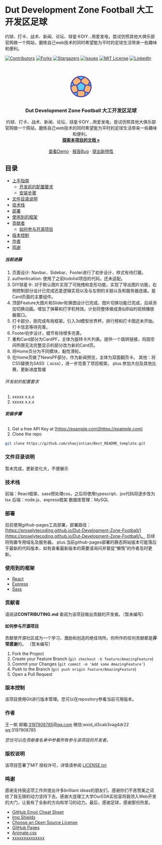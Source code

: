 

# Dut Development Zone Football 大工开发区足球

约球、打卡、战术、新闻、论坛、球星卡DIY...用爱发电，尝试仿照其他大俱乐部官网做一个网站，磨练自己web技术的同时希望能为平时的足球生活带来一些趣味和便利。

<!-- PROJECT SHIELDS -->

[![Contributors][contributors-shield]][contributors-url]
[![Forks][forks-shield]][forks-url]
[![Stargazers][stars-shield]][stars-url]
[![Issues][issues-shield]][issues-url]
[![MIT License][license-shield]][license-url]
[![LinkedIn][linkedin-shield]][linkedin-url]

<!-- PROJECT LOGO -->
<br />

<p align="center">
  <a href="https://github.com/ProselyteCoding/Dut-Development-Zone-Football/">
    <img src="readmeAssets/images/logo.png" alt="Logo" width="80" height="80">
  </a>

  <h3 align="center">Dut Development Zone Football 大工开发区足球</h3>
  <p align="center">
    约球、打卡、战术、新闻、论坛、球星卡DIY...用爱发电，尝试仿照其他大俱乐部官网做一个网站，磨练自己web技术的同时希望能为平时的足球生活带来一些趣味和便利。
    <br />
    <a href="https://github.com/ProselyteCoding/Dut-Development-Zone-Football"><strong>探索本项目的文档 »</strong></a>
    <br />
    <br />
    <a href="https://github.com/ProselyteCoding/Dut-Development-Zone-Football">查看Demo</a>
    ·
    <a href="https://github.com/ProselyteCoding/Dut-Development-Zone-Football/issues">报告Bug</a>
    ·
    <a href="https://github.com/ProselyteCoding/Dut-Development-Zone-Football/issues">提出新特性</a>
  </p>

</p>

 
## 目录

- [上手指南](#上手指南)
  - [开发前的配置要求](#开发前的配置要求)
  - [安装步骤](#安装步骤)
- [文件目录说明](#文件目录说明)
- [技术栈](#技术栈)
- [部署](#部署)
- [使用到的框架](#使用到的框架)
- [贡献者](#贡献者)
  - [如何参与开源项目](#如何参与开源项目)
- [版本控制](#版本控制)
- [作者](#作者)
- [鸣谢](#鸣谢)

##### 当前进展
1. 页面设计: Navbar、Sidebar、Footer进行了初步设计，样式有待打磨。
2. authentication: 使用了之前todolist项目的代码，还未适配。
3. DIY球星卡: 对于默认图片实现了可拖拽和变形功能，实现了导出图片功能，右侧控制部分设计已完成还差逻辑实现以及与左侧的关联以及和服务器连接。是Card页面的主要组件。
4. 顶部Feature大图片和Slider轮换图设计已完成，图片切换功能已完成，后续添加切换动画。增加了弹幕和打字机特效。计划将整体做成类似B站的视频播放器窗口。
5. 打卡部分，刚完成布局框架。引入3d模型世界杯。排行榜和打卡图还未开始。打卡信息等待完善。
6. Footer初步设计，细节有待增多完善。
7. 重构Card部分为CardPF，主体为旋转卡片列表。提供一个跳转链接，将因空间所限无法完整显示的部分改为新的Card页。
8. 将Home页分为不同模块，黏性滑轮。
9. 在Home页做了NewsPF部分，作为新闻预览，主体为双面翻页卡。
其他：将CSS替换为SASS（.scss），进一步完善了项目框架。
plus.参加大创及其他比赛，更新进度暂缓

###### 开发前的配置要求

1. xxxxx x.x.x
2. xxxxx x.x.x

###### **安装步骤**

1. Get a free API Key at [https://example.com](https://example.com)
2. Clone the repo

```sh
git clone https://github.com/shaojintian/Best_README_template.git
```

### 文件目录说明

暂未完成，更新变化大，不便展示

### 技术栈

前端：React框架、sass预处理css，之后将使用typescript、jsx代码将逐步改为tsx 
后端：node.js、express框架
数据库管理：MySQL

### 部署

目前使用github-pages工具部署，部署路径：[https://proselytecoding.github.io/Dut-Development-Zone-Football/](https://proselytecoding.github.io/Dut-Development-Zone-Football/)。
后续将购置专用域名及服务器。
plus.当前github-pages部署的静态网站版本可能落后于最新的代码版本，如有查看最新版本的需要请询问并督促“懒惰”的作者及时更新。

### 使用到的框架

- [React](https://react.com)
- [Express](https://express.com)
- [Sass](https://sass.com)

### 贡献者

请阅读**CONTRIBUTING.md** 查阅为该项目做出贡献的开发者。（暂未编写）

#### 如何参与开源项目

贡献使开源社区成为一个学习、激励和创造的绝佳场所。你所作的任何贡献都是**非常感谢**的。
（暂未编写）

1. Fork the Project
2. Create your Feature Branch (`git checkout -b feature/AmazingFeature`)
3. Commit your Changes (`git commit -m 'Add some AmazingFeature'`)
4. Push to the Branch (`git push origin feature/AmazingFeature`)
5. Open a Pull Request



### 版本控制

该项目使用Git进行版本管理。您可以在repository参看当前可用版本。

### 作者

王一帆
邮箱:3197908785@qq.com
微信:wxid_d3cab3vag4dr22
qq:3197908785   

 *您也可以在贡献者名单中参看所有参与该项目的开发者。*

### 版权说明

该项目签署了MIT 授权许可，详情请参阅 [LICENSE.txt](https://github.com/ProselyteCoding/Dut-Development-Zone-Football/blob/master/LICENSE.txt)

### 鸣谢

感谢支持我这项工作并提出许多brilliant ideas的朋友们，感谢你们不吝赞美之词给了我无限的动力坚持下去。感谢大连理工大学OurEDA实验室将我领入Web开发的大门，让我有了全新的方向和学习的动力。最后，感谢足球，感谢那份热爱。


- [GitHub Emoji Cheat Sheet](https://www.webpagefx.com/tools/emoji-cheat-sheet)
- [Img Shields](https://shields.io)
- [Choose an Open Source License](https://choosealicense.com)
- [GitHub Pages](https://pages.github.com)
- [Animate.css](https://daneden.github.io/animate.css)
- [xxxxxxxxxxxxxx](https://connoratherton.com/loaders)

<!-- links -->
[your-project-path]:ProselyteCoding/Dut-Development-Zone-Football
[contributors-shield]: https://img.shields.io/github/contributors/ProselyteCoding/Dut-Development-Zone-Football.svg?style=flat-square
[contributors-url]: https://github.com/ProselyteCoding/Dut-Development-Zone-Football/graphs/contributors
[forks-shield]: https://img.shields.io/github/forks/ProselyteCoding/Dut-Development-Zone-Football.svg?style=flat-square
[forks-url]: https://github.com/ProselyteCoding/Dut-Development-Zone-Football/network/members
[stars-shield]: https://img.shields.io/github/stars/ProselyteCoding/Dut-Development-Zone-Football.svg?style=flat-square
[stars-url]: https://github.com/ProselyteCoding/Dut-Development-Zone-Football/stargazers
[issues-shield]: https://img.shields.io/github/issues/ProselyteCoding/Dut-Development-Zone-Football.svg?style=flat-square
[issues-url]: https://img.shields.io/github/issues/ProselyteCoding/Dut-Development-Zone-Football.svg
[license-shield]: https://img.shields.io/github/license/ProselyteCoding/Dut-Development-Zone-Football.svg?style=flat-square
[license-url]: https://github.com/ProselyteCoding/Dut-Development-Zone-Football/blob/master/LICENSE.txt
[linkedin-shield]: https://img.shields.io/badge/-LinkedIn-black.svg?style=flat-square&logo=linkedin&colorB=555
[linkedin-url]: https://linkedin.com/in/ProselyteCoding
